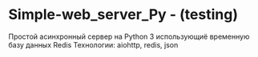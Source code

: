 # Simple-web_server_Py - (testing)

Простой асинхронный сервер на Python 3 использующиё временную базу данных Redis
Технологии: aiohttp, redis, json
